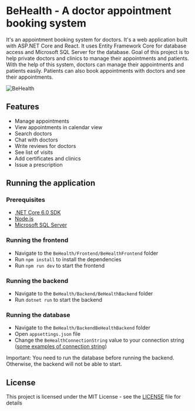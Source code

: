 # BeHealth - A doctor appointment booking system

It's an appointment booking system for doctors. It's a web application built with ASP.NET Core and React. It uses Entity Framework Core for database access and Microsoft SQL Server for the database. Goal of this project is to help private doctors and clinics to manage their appointments and patients. With the help of this system, doctors can manage their appointments and patients easily. Patients can also book appointments with doctors and see their appointments.

![BeHealth](https://i.imgur.com/WEVctzf.png)

## Features

- Manage appointments
- View appointments in calendar view
- Search doctors
- Chat with doctors
- Write reviews for doctors
- See list of visits
- Add certificates and clinics
- Issue a prescription

## Running the application

### Prerequisites

- [.NET Core 6.0 SDK](https://dotnet.microsoft.com/download/dotnet-core/6.0)
- [Node.js](https://nodejs.org/en/)
- [Microsoft SQL Server](https://www.microsoft.com/en-us/sql-server/sql-server-downloads)

### Running the frontend

- Navigate to the `BeHealth/Frontend/BeHealthFrontend` folder
- Run `npm install` to install the dependencies
- Run `npm run dev` to start the frontend

### Running the backend

- Navigate to the `BeHealth/Backend/BeHealthBackend` folder
- Run `dotnet run` to start the backend

### Running the database

- Navigate to the `BeHealth/BackendBeHealthBackend` folder
- Open `appsettings.json` file
- Change the `BeHealthConnectionString` value to your connection string ([some examples of connection string](https://www.connectionstrings.com/sql-server/))

Important: You need to run the database before running the backend. Otherwise, the backend will not be able to start.

## License

This project is licensed under the MIT License - see the [LICENSE](LICENSE) file for details
